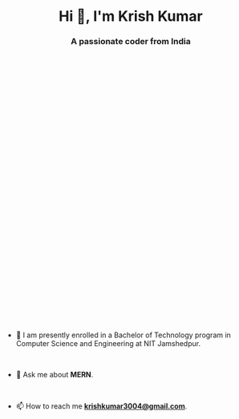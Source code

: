 <h1 align="center">Hi 👋, I'm Krish Kumar</h1>

<h3 align="center">A passionate coder from India</h3>

<br>

<script src="https://fast.wistia.com/embed/medias/ml6ek496p2.jsonp" async></script><script src="https://fast.wistia.com/assets/external/E-v1.js" async></script><div class="wistia_responsive_padding" style="padding:100.0% 0 0 0;position:relative;"><div class="wistia_responsive_wrapper" style="height:100%;left:0;position:absolute;top:0;width:100%;"><div class="wistia_embed wistia_async_ml6ek496p2 seo=true videoFoam=true" style="height:100%;position:relative;width:100%"><div class="wistia_swatch" style="height:100%;left:0;opacity:0;overflow:hidden;position:absolute;top:0;transition:opacity 200ms;width:100%;"><img src="https://fast.wistia.com/embed/medias/ml6ek496p2/swatch" style="filter:blur(5px);height:100%;object-fit:contain;width:100%;" alt="" aria-hidden="true" onload="this.parentNode.style.opacity=1;" /></div></div></div></div>

<br>

- 🔭 I am presently enrolled in a Bachelor of Technology program in Computer Science and Engineering at NIT Jamshedpur.

<br>

- 💬 Ask me about **MERN**.

<br>

- 📫 How to reach me **krishkumar3004@gmail.com**.
